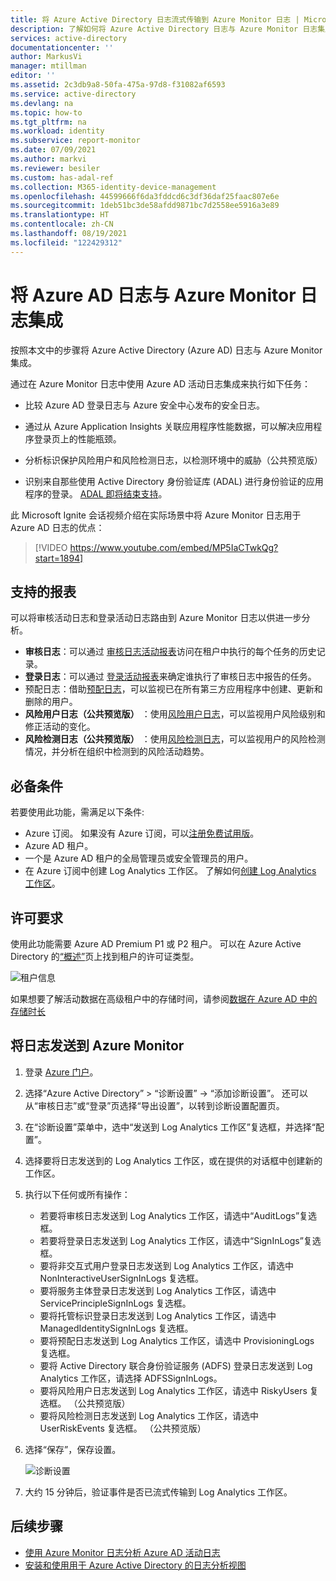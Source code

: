 ```yaml
---
title: 将 Azure Active Directory 日志流式传输到 Azure Monitor 日志 | Microsoft Docs
description: 了解如何将 Azure Active Directory 日志与 Azure Monitor 日志集成
services: active-directory
documentationcenter: ''
author: MarkusVi
manager: mtillman
editor: ''
ms.assetid: 2c3db9a8-50fa-475a-97d8-f31082af6593
ms.service: active-directory
ms.devlang: na
ms.topic: how-to
ms.tgt_pltfrm: na
ms.workload: identity
ms.subservice: report-monitor
ms.date: 07/09/2021
ms.author: markvi
ms.reviewer: besiler
ms.custom: has-adal-ref
ms.collection: M365-identity-device-management
ms.openlocfilehash: 44599666f6da3fddcd6c3df36daf25faac807e6e
ms.sourcegitcommit: 1deb51bc3de58afdd9871bc7d2558ee5916a3e89
ms.translationtype: HT
ms.contentlocale: zh-CN
ms.lasthandoff: 08/19/2021
ms.locfileid: "122429312"
---
```

# <a name="integrate-azure-ad-logs-with-azure-monitor-logs"></a>将 Azure AD 日志与 Azure Monitor 日志集成

按照本文中的步骤将 Azure Active Directory (Azure AD) 日志与 Azure Monitor 集成。

通过在 Azure Monitor 日志中使用 Azure AD 活动日志集成来执行如下任务：

 * 比较 Azure AD 登录日志与 Azure 安全中心发布的安全日志。
  
 * 通过从 Azure Application Insights 关联应用程序性能数据，可以解决应用程序登录页上的性能瓶颈。

 * 分析标识保护风险用户和风险检测日志，以检测环境中的威胁（公共预览版）
 
 * 识别来自那些使用 Active Directory 身份验证库 (ADAL) 进行身份验证的应用程序的登录。 [ADAL 即将结束支持](../develop/msal-migration.md)。

此 Microsoft Ignite 会话视频介绍在实际场景中将 Azure Monitor 日志用于 Azure AD 日志的优点：

> [!VIDEO https://www.youtube.com/embed/MP5IaCTwkQg?start=1894]

## <a name="supported-reports"></a>支持的报表

可以将审核活动日志和登录活动日志路由到 Azure Monitor 日志以供进一步分析。 

* **审核日志**：可以通过 [审核日志活动报表](concept-audit-logs.md)访问在租户中执行的每个任务的历史记录。
* **登录日志**：可以通过 [登录活动报表](concept-sign-ins.md)来确定谁执行了审核日志中报告的任务。
* 预配日志：借助[预配日志](../app-provisioning/application-provisioning-log-analytics.md)，可以监视已在所有第三方应用程序中创建、更新和删除的用户。 
* **风险用户日志（公共预览版）** ：使用[风险用户日志](../identity-protection/howto-identity-protection-investigate-risk.md#risky-users)，可以监视用户风险级别和修正活动的变化。 
* **风险检测日志（公共预览版）** ：使用[风险检测日志](../identity-protection/howto-identity-protection-investigate-risk.md#risk-detections)，可以监视用户的风险检测情况，并分析在组织中检测到的风险活动趋势。 


## <a name="prerequisites"></a>必备条件 

若要使用此功能，需满足以下条件:

* Azure 订阅。 如果没有 Azure 订阅，可以[注册免费试用版](https://azure.microsoft.com/free/)。
* Azure AD 租户。
* 一个是 Azure AD 租户的全局管理员或安全管理员的用户。 
* 在 Azure 订阅中创建 Log Analytics 工作区。 了解如何[创建 Log Analytics 工作区](../../azure-monitor/logs/quick-create-workspace.md)。

## <a name="licensing-requirements"></a>许可要求

使用此功能需要 Azure AD Premium P1 或 P2 租户。 可以在 Azure Active Directory 的[“概述”](https://portal.azure.com/#blade/Microsoft_AAD_IAM/ActiveDirectoryMenuBlade/Overview)页上找到租户的许可证类型。

![租户信息](./media/howto-integrate-activity-logs-with-log-analytics/tenant-information.png)
 
如果想要了解活动数据在高级租户中的存储时间，请参阅[数据在 Azure AD 中的存储时长](reference-reports-data-retention.md#how-long-does-azure-ad-store-the-data)

## <a name="send-logs-to-azure-monitor"></a>将日志发送到 Azure Monitor

1. 登录 [Azure 门户](https://portal.azure.com)。 

2. 选择“Azure Active Directory” > “诊断设置” -> “添加诊断设置”。 还可以从“审核日志”或“登录”页选择“导出设置”，以转到诊断设置配置页。  
    
3. 在“诊断设置”菜单中，选中“发送到 Log Analytics 工作区”复选框，并选择“配置”。

4. 选择要将日志发送到的 Log Analytics 工作区，或在提供的对话框中创建新的工作区。  

5. 执行以下任何或所有操作：
    * 若要将审核日志发送到 Log Analytics 工作区，请选中“AuditLogs”复选框。 
    * 若要将登录日志发送到 Log Analytics 工作区，请选中“SignInLogs”复选框。
    * 要将非交互式用户登录日志发送到 Log Analytics 工作区，请选中 NonInteractiveUserSignInLogs 复选框。
    * 要将服务主体登录日志发送到 Log Analytics 工作区，请选中 ServicePrincipleSignInLogs 复选框。
    * 要将托管标识登录日志发送到 Log Analytics 工作区，请选中 ManagedIdentitySignInLogs 复选框。
    * 要将预配日志发送到 Log Analytics 工作区，请选中 ProvisioningLogs 复选框。
    * 要将 Active Directory 联合身份验证服务 (ADFS) 登录日志发送到 Log Analytics 工作区，请选择 ADFSSignInLogs。
    * 要将风险用户日志发送到 Log Analytics 工作区，请选中 RiskyUsers 复选框。 （公共预览版）
    * 要将风险检测日志发送到 Log Analytics 工作区，请选中 UserRiskEvents 复选框。 （公共预览版）

6. 选择“保存”，保存设置。

    ![诊断设置](./media/howto-integrate-activity-logs-with-log-analytics/Configure.png)

7. 大约 15 分钟后，验证事件是否已流式传输到 Log Analytics 工作区。

## <a name="next-steps"></a>后续步骤

* [使用 Azure Monitor 日志分析 Azure AD 活动日志](howto-analyze-activity-logs-log-analytics.md)
* [安装和使用用于 Azure Active Directory 的日志分析视图](howto-install-use-log-analytics-views.md)
